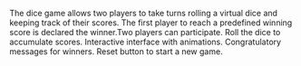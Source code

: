 The dice game allows two players to take turns rolling a virtual dice and keeping track of their scores. The first player to reach a predefined winning score is declared the winner.Two players can participate. Roll the dice to accumulate scores. Interactive interface with animations. Congratulatory messages for winners. Reset button to start a new game.
